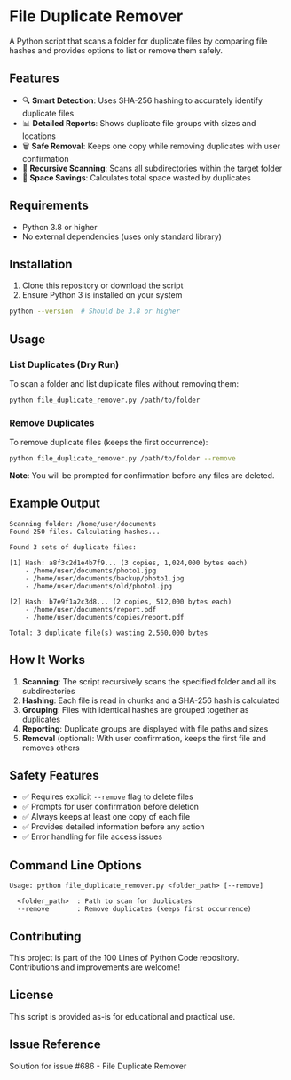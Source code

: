 # File Duplicate Remover

A Python script that scans a folder for duplicate files by comparing file hashes and provides options to list or remove them safely.

## Features

- 🔍 **Smart Detection**: Uses SHA-256 hashing to accurately identify duplicate files
- 📊 **Detailed Reports**: Shows duplicate file groups with sizes and locations
- 🗑️ **Safe Removal**: Keeps one copy while removing duplicates with user confirmation
- 🔄 **Recursive Scanning**: Scans all subdirectories within the target folder
- 💾 **Space Savings**: Calculates total space wasted by duplicates

## Requirements

- Python 3.8 or higher
- No external dependencies (uses only standard library)

## Installation

1. Clone this repository or download the script
2. Ensure Python 3 is installed on your system

```bash
python --version  # Should be 3.8 or higher
```

## Usage

### List Duplicates (Dry Run)

To scan a folder and list duplicate files without removing them:

```bash
python file_duplicate_remover.py /path/to/folder
```

### Remove Duplicates

To remove duplicate files (keeps the first occurrence):

```bash
python file_duplicate_remover.py /path/to/folder --remove
```

**Note**: You will be prompted for confirmation before any files are deleted.

## Example Output

```
Scanning folder: /home/user/documents
Found 250 files. Calculating hashes...

Found 3 sets of duplicate files:

[1] Hash: a8f3c2d1e4b7f9... (3 copies, 1,024,000 bytes each)
    - /home/user/documents/photo1.jpg
    - /home/user/documents/backup/photo1.jpg
    - /home/user/documents/old/photo1.jpg

[2] Hash: b7e9f1a2c3d8... (2 copies, 512,000 bytes each)
    - /home/user/documents/report.pdf
    - /home/user/documents/copies/report.pdf

Total: 3 duplicate file(s) wasting 2,560,000 bytes
```

## How It Works

1. **Scanning**: The script recursively scans the specified folder and all its subdirectories
2. **Hashing**: Each file is read in chunks and a SHA-256 hash is calculated
3. **Grouping**: Files with identical hashes are grouped together as duplicates
4. **Reporting**: Duplicate groups are displayed with file paths and sizes
5. **Removal** (optional): With user confirmation, keeps the first file and removes others

## Safety Features

- ✅ Requires explicit `--remove` flag to delete files
- ✅ Prompts for user confirmation before deletion
- ✅ Always keeps at least one copy of each file
- ✅ Provides detailed information before any action
- ✅ Error handling for file access issues

## Command Line Options

```
Usage: python file_duplicate_remover.py <folder_path> [--remove]

  <folder_path>  : Path to scan for duplicates
  --remove       : Remove duplicates (keeps first occurrence)
```

## Contributing

This project is part of the 100 Lines of Python Code repository. Contributions and improvements are welcome!

## License

This script is provided as-is for educational and practical use.

## Issue Reference

Solution for issue #686 - File Duplicate Remover
